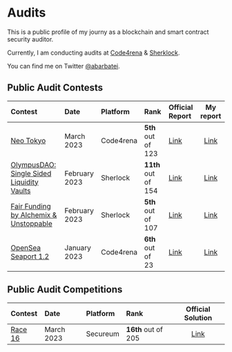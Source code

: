 # Audits

This is a public profile of my journy as a blockchain and smart contract security auditor.

Currently, I am conducting audits at [Code4rena](https://code4rena.com/) & [Sherklock](https://www.sherlock.xyz/).

You can find me on Twitter [@abarbatei](https://twitter.com/abarbatei).

## Public Audit Contests

| Contest | Date | Platform  | Rank | Official Report | My report |
|:-|:-|:-|:-|:-|:-:|
| [Neo Tokyo](https://code4rena.com/contests/2023-03-neo-tokyo-contest) | March 2023 | Code4rena | **5th** out of 123 | [Link](https://code4rena.com/reports/2023-03-neotokyo) | [Link](reports/2023-03-neo-tokyo-contest.md) |
| [OlympusDAO: Single Sided Liquidity Vaults](https://app.sherlock.xyz/audits/contests/50) | February 2023 | Sherlock | **11th** out of 154 | [Link](https://github.com/sherlock-audit/2023-02-olympus-judging/blob/main/Audit_Report.pdf) | [Link](reports/2023-02-olympus.md) |
| [Fair Funding by Alchemix & Unstoppable](https://app.sherlock.xyz/audits/contests/42) | February 2023 | Sherlock | **5th** out of 107 | [Link](https://github.com/sherlock-audit/2023-02-fair-funding-judging/blob/main/Audit_Report.pdf) | [Link](reports/2023-02-fair-funding.md) |
| [OpenSea Seaport 1.2](https://code4rena.com/contests/2023-01-opensea-seaport-12-contest) | January 2023 | Code4rena | **6th** out of 23 | [Link](https://code4rena.com/reports/2023-01-opensea) | [Link](reports/2023-01-opensea-seaport-12.md) |


## Public Audit Competitions  

| Contest | Date | Platform  | Rank | Official Solution |
|:-|:-|:-|:-|:-:|
| [Race 16](https://ventral.digital/posts/2023/4/1/race-16-of-the-secureum-bootcamp-epoch-infinity) | March 2023 | Secureum | **16th** out of 205 | [Link](https://ventral.digital/posts/2023/4/1/race-16-of-the-secureum-bootcamp-epoch-infinity) |